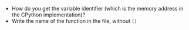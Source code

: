 - How do you get the variable identifier (which is the memory address in the CPython implementation)?
- Write the name of the function in the file, without ```()```
